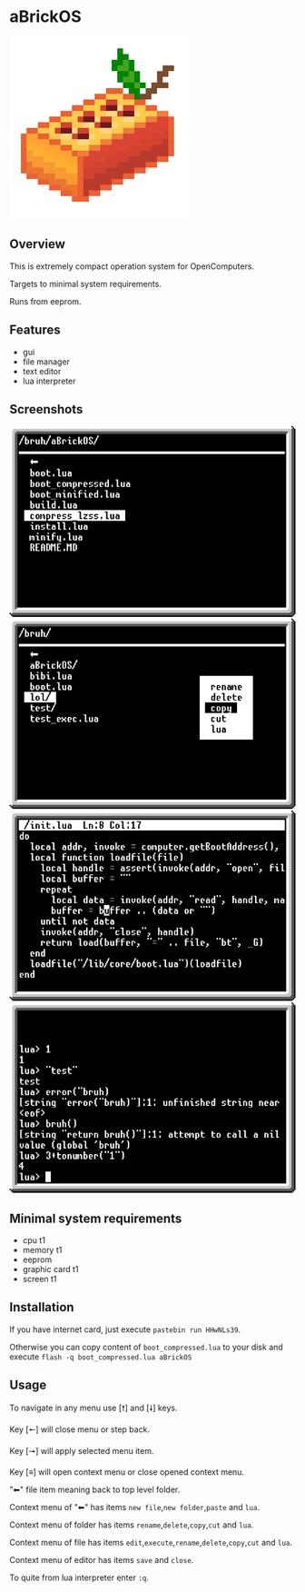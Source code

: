 # aBrickOS
![](./logo.png)
## Overview
This is extremely compact operation system for OpenComputers.

Targets to minimal system requirements.

Runs from eeprom.

## Features
+ gui
+ file manager
+ text editor
+ lua interpreter

## Screenshots
![](./img/screenshot1.png)
![](./img/screenshot2.png)
![](./img/screenshot3.png)
![](./img/screenshot4.png)

## Minimal system requirements
+ cpu t1
+ memory t1
+ eeprom
+ graphic card t1
+ screen t1

## Installation
If you have internet card, just execute `pastebin run HHwNLs39`.

Otherwise you can copy content of `boot_compressed.lua` to your disk and execute `flash -q boot_compressed.lua aBrickOS`

## Usage
To navigate in any menu use [🠕] and [🠗] keys.

Key [🠔] will close menu or step back.

Key [🠖] will apply selected menu item.

Key [≡] will open context menu or close opened context menu.

"⬅" file item meaning back to top level folder.

Context menu of "⬅" has items `new file`,`new folder`,`paste` and `lua`.

Context menu of folder has items `rename`,`delete`,`copy`,`cut` and `lua`.

Context menu of file has items `edit`,`execute`,`rename`,`delete`,`copy`,`cut` and `lua`.

Context menu of editor has items `save` and `close`.

To quite from lua interpreter enter `:q`.
